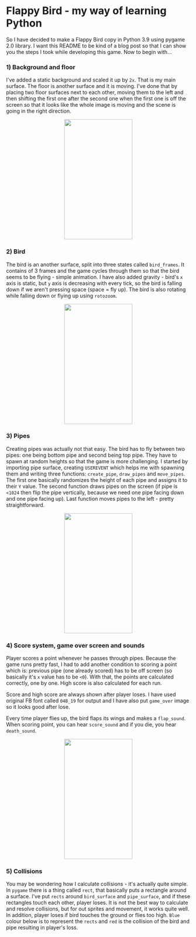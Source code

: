 # Flappy Bird - my way of learning Python
 
So I have decided to make a Flappy Bird copy in Python 3.9 using pygame 2.0 library. I want this README to be kind of a blog post so that I can show you the steps I took while developing this game. Now to begin with...

### 1) Background and floor
I've added a static background and scaled it up by `2x`. That is my main surface. The floor is another surface and it is moving. I've done that by placing two floor surfaces next to each other, moving them to the left and then shifting the first one after the second one when the first one is off the screen so that it looks like the whole image is moving and the scene is going in the right direction. 

<p align="center">
  <img width = "186" height = "328" src="https://github.com/hi-im-happy/Flappy-Bird/blob/main/img/1.png?raw=true">
</p>


### 2) Bird
The bird is an another surface, split into three states called `bird_frames`. It contains of 3 frames and the game cycles through them so that the bird seems to be flying - simple animation. I have also added gravity - bird's `x` axis is static, but `y` axis is decreasing with every tick, so the bird is falling down if we aren't pressing space (space = fly up). The bird is also rotating while falling down or flying up using `rotozoom`.

<p align="center">
  <img width = "186" height = "328" src="https://github.com/hi-im-happy/Flappy-Bird/blob/main/img/2.png?raw=true">
</p>


### 3) Pipes
Creating pipes was actually not that easy. The bird has to fly between two pipes: one being bottom pipe and second being top pipe. They have to spawn at random heights so that the game is more challenging. I started by importing pipe surface, creating `USEREVENT` which helps me with spawning them and writing three functions: `create_pipe`, `draw_pipes` and `move_pipes`. The first one basically randomizes the height of each pipe and assigns it to their `Y` value. The second function draws pipes on the screen (if pipe is `<1024` then flip the pipe vertically, because we need one pipe facing down and one pipe facing up). Last function moves pipes to the left - pretty straightforward.

<p align="center">
  <img width = "186" height = "328" src="https://github.com/hi-im-happy/Flappy-Bird/blob/main/img/4.png?raw=true">
</p>


### 4) Score system, game over screen and sounds
Player scores a point whenever he passes through pipes. Because the game runs pretty fast, I had to add another condition to scoring a point which is: previous pipe (one already scored) has to be off screen (so basically it's `x` value has to be `<0`). With that, the points are calculated correctly, one by one. High score is also calculated for each run. 

Score and high score are always shown after player loses. I have used original FB font called `04B_19` for output and I have also put `game_over` image so it looks good after lose.

Every time player flies up, the bird flaps its wings and makes a `flap_sound`. When scoring point, you can hear `score_sound` and if you die, you hear `death_sound`.

<p align="center">
  <img width = "186" height = "328" src="https://github.com/hi-im-happy/Flappy-Bird/blob/main/img/5.png?raw=true">
</p>

### 5) Collisions
You may be wondering how I calculate collisions - it's actually quite simple. In `pygame` there is a thing called `rect`, that basically puts a rectangle around a surface. I've put `rects` around `bird_surface` and `pipe_surface`, and if these rectangles touch each other, player loses. It is not the best way to calculate and resolve collisions, but for out sprites and movement, it works quite well. In addition, player loses if bird touches the ground or flies too high. `Blue` colour below is to represent the `rects` and `red` is the collision of the bird and pipe resulting in player's loss.

<p align="center">
  <src="https://github.com/hi-im-happy/Flappy-Bird/blob/main/img/6.png?raw=true">
</p>
